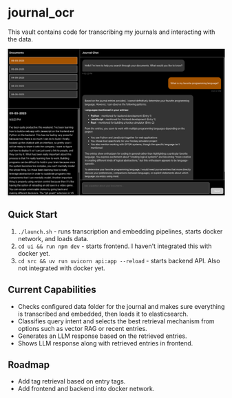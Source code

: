# journal_ocr
This vault contains code for transcribing my journals and interacting with the data. 

<img src="_docs/journal-rag-img.png"></img>

## Quick Start
1. `./launch.sh` - runs transcription and embedding pipelines, starts docker network, and loads data.
2. `cd ui && run npm dev` - starts frontend. I haven't integrated this with docker yet. 
3. `cd src && uv run uvicorn api:app --reload` - starts backend API. Also not integrated with docker yet. 

## Current Capabilities
- Checks configured data folder for the journal and makes sure everything is transcribed and embedded, then loads it to elasticsearch. 
- Classifies query intent and selects the best retrieval mechanism from options such as vector RAG or recent entries. 
- Generates an LLM response based on the retrieved entries. 
- Shows LLM response along with retrieved entries in frontend.

## Roadmap
- Add tag retrieval based on entry tags. 
- Add frontend and backend into docker network.
